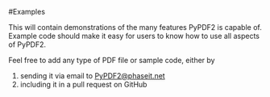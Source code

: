 #Examples

This will contain demonstrations of the many features PyPDF2 is capable of. Example code should make it easy for users to know how to use all aspects of PyPDF2.  

Feel free to add any type of PDF file or sample code, either by  

1. sending it via email to PyPDF2@phaseit.net  
2. including it in a pull request on GitHub